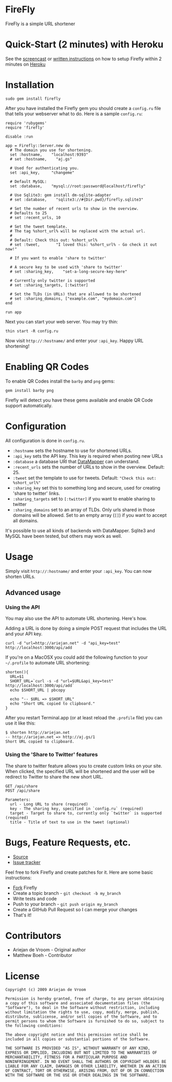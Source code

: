 # FireFly

FireFly is a simple URL shortener

# Quick-Start (2 minutes) with Heroku

See the [screencast][1] or [written instructions][2] on how to setup Firefly within 2 minutes on [Heroku][3]

# Installation

    sudo gem install firefly

After you have installed the Firefly gem you should create a `config.ru` file that tells your webserver what to do. Here is a sample `config.ru`:

    require 'rubygems'
    require 'firefly'

    disable :run

    app = Firefly::Server.new do
      # The domain you use for shortening.
      set :hostname,    "localhost:9393"
      # set :hostname,    "aj.gs"

      # Used for authenticating you.
      set :api_key,     "changeme"

      # Default MySQL:
      set :database,    "mysql://root:password@localhost/firefly"

      # Use Sqlite3: gem install dm-sqlite-adapter
      # set :database,    "sqlite3://#{Dir.pwd}/firefly.sqlite3"

      # Set the number of recent urls to show in the overview.
      # Defaults to 25
      # set :recent_urls, 10

      # Set the tweet template.
      # The tag %short_url% will be replaced with the actual url.
      #
      # Default: Check this out: %short_url%
      # set :tweet,       "I loved this: %short_url% - Go check it out now!"

      # If you want to enable 'share to twitter'

      # A secure key to be used with 'share to twitter'
      # set :sharing_key,    "set-a-long-secure-key-here"

      # Currently only twitter is supported
      # set :sharing_targets, [:twitter]

      # Set the TLDs (in URLs) that are allowed to be shortened
      # set :sharing_domains, ["example.com", "mydomain.com"]
    end

    run app

Next you can start your web server. You may try thin:

    thin start -R config.ru

Now visit `http://:hostname/` and enter your `:api_key`. Happy URL shortening!

# Enabling QR Codes

To enable QR Codes install the `barby` and `png` gems:

    gem install barby png

Firefly will detect you have these gems available and enable QR Code support automatically.

# Configuration

All configuration is done in `config.ru`. 

 * `:hostname` sets the hostname to use for shortened URLs. 
 * `:api_key` sets the API key. This key is required when posting new URLs
 * `:database` a database URI that [DataMapper][4] can understand.
 * `:recent_urls` sets the number of URLs to show in the overview. Default: 25.
 * `:tweet` set the template to use for tweets. Default: `"Check this out: %short_url%"`
 * `:sharing_key` set this to something long and secure, used for
   creating 'share to twitter' links.
 * `:sharing_targets` set to `[:twitter]` if you want to enable sharing
   to twitter
 * `:sharing_domains` set to an array of TLDs. Only urls shared in those
   domains will be allowed. Set to an empty array (`[]`) if you want to
accept all domains.

It's possible to use all kinds of backends with DataMapper. Sqlite3 and MySQL have been tested, but others may work as well. 

# Usage

Simply visit `http://:hostname/` and enter your `:api_key`. You can now shorten URLs.

## Advanced usage

### Using the API

You may also use the API to automate URL shortening. Here's how.

Adding a URL is done by doing a simple POST request that includes the URL and your API key. 

    curl -d "url=http://ariejan.net" -d "api_key=test" http://localhost:3000/api/add

If you're on a MacOSX you could add the following function to your  `~/.profile` to automate URL shortening:

    shorten(){
      URL=$1
      SHORT_URL=`curl -s -d "url=$URL&api_key=test" http://localhost:3000/api/add`
      echo $SHORT_URL | pbcopy

      echo "-- $URL => $SHORT_URL"
      echo "Short URL copied to clipboard."
    }

After you restart Terminal.app (or at least reload the `.profile` file) you can use it like this:

    $ shorten http://ariejan.net
    -- http://ariejan.net => http://aj.gs/1
    Short URL copied to clipboard.

### Using the 'Share to Twitter' features

The share to twitter feature allows you to create custom links on your
site. When clicked, the specified URL will be shortened and the user
will be redirect to Twitter to share the new short URL.

    GET /api/share
    POST /api/share

    Parameters:
      url - Long URL to share (required)
      key - The sharing key, specified in `config.ru` (required)
      target - Target to share to, currently only `twitter` is supported (required)
      title - Title of text to use in the tweet (optional)

# Bugs, Feature Requests, etc. 

 * [Source][5]
 * [Issue tracker][6]

Feel free to fork Firefly and create patches for it. Here are some basic instructions:

 * [Fork][7] Firefly 
 * Create a topic branch - `git checkout -b my_branch`
 * Write tests and code
 * Push to your branch - `git push origin my_branch`
 * Create a GitHub Pull Request so I can merge your changes
 * That's it!

[1]: http://ariejan.net/2010/07/12/screencast-firefly-url-shortener-in-less-than-25-minutes/
[2]: http://ariejan.net/2010/06/06/setup-your-own-firefly-url-shortener-in-25-minutes/
[3]: http://heroku.com
[4]: http://datamapper.org/
[5]: http://github.com/ariejan/firefly
[6]: http://github.com/ariejan/firefly/issues
[7]: http://help.github.com/forking/
[8]: http://github.com/ariejan/firefly/issues

# Contributors

 * Ariejan de Vroom - Original author
 * Matthew Boeh - Contributor

# License

    Copyright (c) 2009 Ariejan de Vroom

    Permission is hereby granted, free of charge, to any person obtaining
    a copy of this software and associated documentation files (the
    "Software"), to deal in the Software without restriction, including
    without limitation the rights to use, copy, modify, merge, publish,
    distribute, sublicense, and/or sell copies of the Software, and to
    permit persons to whom the Software is furnished to do so, subject to
    the following conditions:

    The above copyright notice and this permission notice shall be
    included in all copies or substantial portions of the Software.

    THE SOFTWARE IS PROVIDED "AS IS", WITHOUT WARRANTY OF ANY KIND,
    EXPRESS OR IMPLIED, INCLUDING BUT NOT LIMITED TO THE WARRANTIES OF
    MERCHANTABILITY, FITNESS FOR A PARTICULAR PURPOSE AND
    NONINFRINGEMENT. IN NO EVENT SHALL THE AUTHORS OR COPYRIGHT HOLDERS BE
    LIABLE FOR ANY CLAIM, DAMAGES OR OTHER LIABILITY, WHETHER IN AN ACTION
    OF CONTRACT, TORT OR OTHERWISE, ARISING FROM, OUT OF OR IN CONNECTION
    WITH THE SOFTWARE OR THE USE OR OTHER DEALINGS IN THE SOFTWARE.

